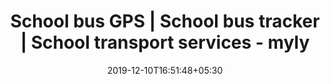 ---
title: "School bus GPS | School bus tracker | School transport services - myly"
keywords : "school bus, transport software, transportation solutions, school transport services, school bus tracker, school bus gps, bus route planning software"
description : "Now see real-time location of school buses on Web and mobile app. Child safety is a school's top-most responsibility, myly helps you with complete GPS solution."
date: 2019-12-10T16:51:48+05:30
draft: true
---